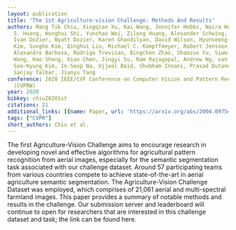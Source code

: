 ```yaml
---
layout: publication
title: 'The 1st Agriculture-vision Challenge: Methods And Results'
authors: Mang Tik Chiu, Xingqian Xu, Kai Wang, Jennifer Hobbs, Naira Hovakimyan, Thomas
  S. Huang, Honghui Shi, Yunchao Wei, Zilong Huang, Alexander Schwing, Robert Brunner,
  Ivan Dozier, Wyatt Dozier, Karen Ghandilyan, David Wilson, Hyunseong Park, Junhee
  Kim, Sungho Kim, Qinghui Liu, Michael C. Kampffmeyer, Robert Jenssen, Arnt B. Salberg,
  Alexandre Barbosa, Rodrigo Trevisan, Bingchen Zhao, Shaozuo Yu, Siwei Yang, Yin
  Wang, Hao Sheng, Xiao Chen, Jingyi Su, Ram Rajagopal, Andrew Ng, van Thong Huynh,
  Soo-Hyung Kim, In-Seop Na, Ujjwal Baid, Shubham Innani, Prasad Dutande, Bhakti Baheti,
  Sanjay Talbar, Jianyu Tang
conference: 2020 IEEE/CVF Conference on Computer Vision and Pattern Recognition Workshops
  (CVPRW)
year: 2020
bibkey: chiu20201st
citations: 21
additional_links: [{name: Paper, url: 'https://arxiv.org/abs/2004.09754'}]
tags: ["CVPR"]
short_authors: Chiu et al.
---
```

The first Agriculture-Vision Challenge aims to encourage research in
developing novel and effective algorithms for agricultural pattern recognition
from aerial images, especially for the semantic segmentation task associated
with our challenge dataset. Around 57 participating teams from various
countries compete to achieve state-of-the-art in aerial agriculture semantic
segmentation. The Agriculture-Vision Challenge Dataset was employed, which
comprises of 21,061 aerial and multi-spectral farmland images. This paper
provides a summary of notable methods and results in the challenge. Our
submission server and leaderboard will continue to open for researchers that
are interested in this challenge dataset and task; the link can be found here.
